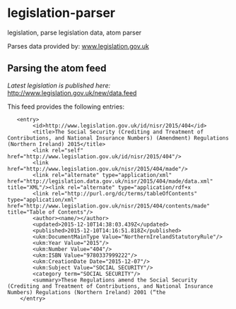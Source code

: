 # legislation-parser
legislation, parse legislation data, atom parser

Parses data provided by: www.legislation.gov.uk

## Parsing the atom feed
*Latest legislation is published here:* http://www.legislation.gov.uk/new/data.feed

This feed provides the following entries:
 
       <entry>
            <id>http://www.legislation.gov.uk/id/nisr/2015/404</id>
            <title>The Social Security (Crediting and Treatment of Contributions, and National Insurance Numbers) (Amendment) Regulations (Northern Ireland) 2015</title>
            <link rel="self" href="http://www.legislation.gov.uk/id/nisr/2015/404"/>
            <link href="http://www.legislation.gov.uk/nisr/2015/404/made"/>
            <link rel="alternate" type="application/xml" href="http://legislation.data.gov.uk/nisr/2015/404/made/data.xml" title="XML"/><link rel="alternate" type="application/rdf+x
            <link rel="http://purl.org/dc/terms/tableOfContents" type="application/xml" href="http://www.legislation.gov.uk/nisr/2015/404/contents/made" title="Table of Contents"/>
            <author><name/></author>
            <updated>2015-12-10T14:38:03.439Z</updated>
            <published>2015-12-10T14:16:51.818Z</published>
            <ukm:DocumentMainType Value="NorthernIrelandStatutoryRule"/>
            <ukm:Year Value="2015"/>
            <ukm:Number Value="404"/>
            <ukm:ISBN Value="9780337999222"/>
            <ukm:CreationDate Date="2015-12-07"/>
            <ukm:Subject Value="SOCIAL SECURITY"/>  
            <category term="SOCIAL SECURITY"/>
            <summary>These Regulations amend the Social Security (Crediting and Treatment of Contributions, and National Insurance Numbers) Regulations (Northern Ireland) 2001 (“the
        </entry>


